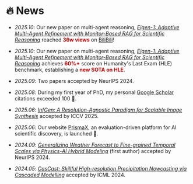# 🔥 News

- *2025.10*: Our new paper on multi-agent reasoning, *[Eigen-1: Adaptive Multi-Agent Refinement with Monitor-Based RAG for Scientific Reasoning](https://arxiv.org/pdf/2509.21193)* reached **<font color="#C00000">36w views</font>** on [BiliBili](https://www.bilibili.com/video/BV1own2zFEf7/?share_source=copy_web&vd_source=7b9d898a8c3bbebf65c411956ed7f8ce)!

- *2025.10*: Our new paper on multi-agent reasoning, *[Eigen-1: Adaptive Multi-Agent Refinement with Monitor-Based RAG for Scientific Reasoning](https://arxiv.org/pdf/2509.21193)* achieves **<font color="#C00000">60%+</font>** score on Humanity's Last Exam (HLE) benchmark, establishing a **<font color="#C00000">new SOTA on HLE</font>**.

- *2025.09*: Two papers accepted by NeurIPS 2024.

- *2025.08*: During my first year of PhD, my personal [Google Scholar](https://scholar.google.com/citations?user=lmCL5xQAAAAJ&hl=zh-CN&oi=ao) citations exceeded 100 🎉.

- *2025.06*: *[InfGen: A Resolution-Agnostic Paradigm for Scalable Image Synthesis](https://openaccess.thecvf.com/content/ICCV2025/papers/Han_InfGen_A_Resolution-Agnostic_Paradigm_for_Scalable_Image_Synthesis_ICCV_2025_paper.pdf)* accepted by ICCV 2025.

- *2025.06*: Our website [PrismaX](https://prismax.opencompass.org.cn/), an evaluation-driven platform for AI scientific discovery, is launched 🎉.

- *2024.09*: *[Generalizing Weather Forecast to Fine-grained Temporal Scales via Physics-AI Hybrid Modeling](https://proceedings.neurips.cc/paper_files/paper/2024/file/298c3e32d7d402189444be2ff5d19979-Paper-Conference.pdf)* (first author) accepted by NeurIPS 2024.

- *2024.05*: *[CasCast: Skillful High-resolution Precipitation Nowcasting via Cascaded Modelling](https://openreview.net/pdf?id=YuNFJSEkTi)* accepted by ICML 2024.
